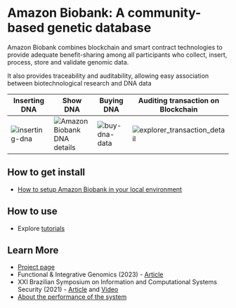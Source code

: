 # Amazon Biobank: A community-based genetic database

Amazon Biobank combines blockchain and smart contract technologies to provide adequate benefit-sharing among all participants who collect, insert, process, store and validate genomic data. 

It also provides traceability and auditability, allowing easy association between biotechnological research and DNA data

| Inserting DNA | Show DNA | Buying DNA | Auditing transaction on Blockchain |
|-------|---------|-------|-------|
| ![inserting-dna](https://user-images.githubusercontent.com/28439483/191984389-24a5c96a-07a2-4063-a087-4e6b173a8a7d.png) | ![Amazon Biobank DNA details](https://user-images.githubusercontent.com/28439483/191982802-f53545ad-3094-486f-972a-e3aa013c5c55.png) |  ![buy-dna-data](https://user-images.githubusercontent.com/28439483/191984861-0b1b139f-ebe0-4b2a-afb2-17462a27152f.png) | ![explorer_transaction_detail](https://user-images.githubusercontent.com/28439483/191983731-a57e07b1-4f70-4e9f-b658-8196a8c98900.png) |

## How to get install
* [How to setup Amazon Biobank in your local environment](https://github.com/amazon-biobank/biobank/wiki/Deploy-in-local-environment)

## How to use
*  Explore [tutorials](https://github.com/amazon-biobank/biobank/wiki/Tutorials:-Biobank-app)


## Learn More
* [Project page](https://sites.usp.br/ubri/amazon-biobank-preserving-the-biodiversity-of-the-amazon-rainforest-with-blockchain/)
* Functional & Integrative Genomics (2023) - [Article](https://doi.org/10.1007/s10142-023-01015-1)
* XXI Brazilian Symposium on Information and Computational Systems Security (2021) - [Article](https://doi.org/10.5753/sbseg_estendido.2021.17342) and [Video](https://youtu.be/PqujKOURc44)
* [About the performance of the system](https://github.com/amazon-biobank/biobank/wiki/About-the-performance-of-the-system)





